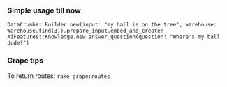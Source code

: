 ### Simple usage till now

```
DataCrumbs::Builder.new(input: "my ball is on the tree", warehouse: Warehouse.find(3)).prepare_input.embed_and_create!
AiFeatures::Knowledge.new.answer_question(question: "Where's my ball dude?")
```


### Grape tips

To return routes:
`rake grape:routes`
